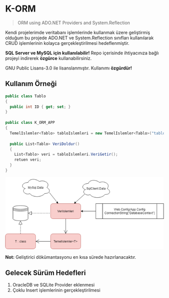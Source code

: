 # K-ORM

> ORM using ADO.NET Providers and System.Reflection

Kendi projelerimde veritabanı işlemlerinde kullanmak üzere geliştirmiş olduğum bu projede ADO.NET ve System.Reflection sınıfları kullanılarak CRUD işlemlerinin kolayca gerçekleştirilmesi hedeflenmiştir.

**SQL Server ve MySQL için kullanılabilir!** Repo içerisinde ihtiyacınıza bağlı projeyi indirerek **özgürce** kullanabilirsiniz.

GNU Public Lisans-3.0 ile lisanslanmıştır. Kullanımı **özgürdür!**

## Kullanım Örneği

```C#
public class Tablo
{
  public int ID { get; set; }
}

public class K_ORM_APP
{
  TemelIslemler<Tablo> tabloIslemleri = new TemelIslemler<Tablo>("tablo");
  
  public List<Tablo> VeriDoldur()
  {
    List<Tablo> veri = tabloIslemleri.VeriGetir();
    retuen veri;
  }
}
```
![](https://github.com/kemalkolcuoglu/K-ORM/blob/master/korm.png)

**Not:** Geliştirici dökümantasyonu en kısa sürede hazırlanacaktır.

## Gelecek Sürüm Hedefleri

 1. OracleDB ve SQLite Provider eklenmesi
 2. Çoklu Insert işlemlerinin gerçekleştirilmesi

